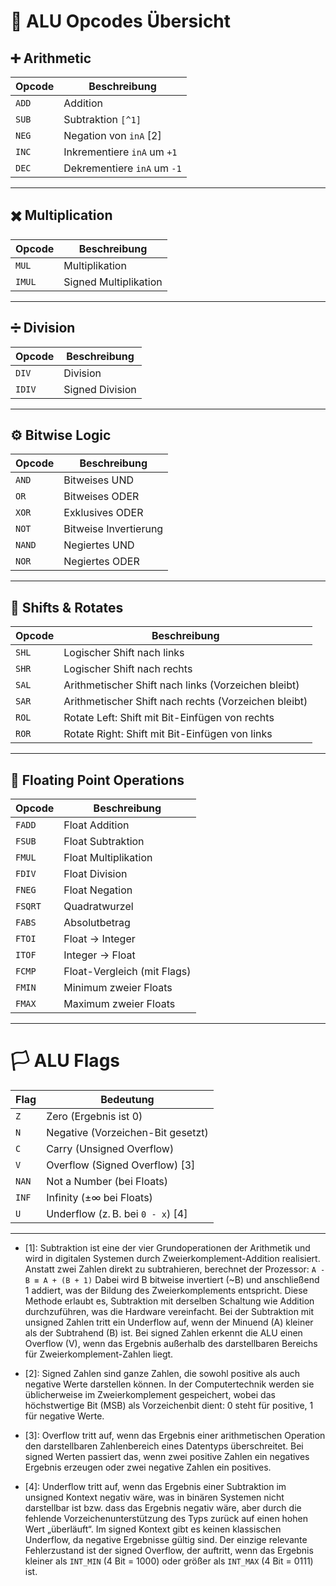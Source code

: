# 🧮 ALU Opcodes Übersicht

## ➕ Arithmetic
| Opcode | Beschreibung                        |
|--------|-------------------------------------|
| `ADD`  | Addition                            |
| `SUB`  | Subtraktion `[^1]`                     |
| `NEG`  | Negation von `inA` [2]              |
| `INC`  | Inkrementiere `inA` um `+1`         |
| `DEC`  | Dekrementiere `inA` um `-1`         |

---

## ✖️ Multiplication
| Opcode | Beschreibung               |
|--------|----------------------------|
| `MUL`  | Multiplikation             |
| `IMUL` | Signed Multiplikation      |

---

## ➗ Division
| Opcode | Beschreibung               |
|--------|----------------------------|
| `DIV`  | Division                   |
| `IDIV` | Signed Division            |

---

## ⚙️ Bitwise Logic
| Opcode | Beschreibung               |
|--------|----------------------------|
| `AND`  | Bitweises UND              |
| `OR`   | Bitweises ODER             |
| `XOR`  | Exklusives ODER            |
| `NOT`  | Bitweise Invertierung      |
| `NAND` | Negiertes UND              |
| `NOR`  | Negiertes ODER             |

---

## 🔀 Shifts & Rotates
| Opcode | Beschreibung                                          |
|--------|--------------------------------------------------     |
| `SHL`  | Logischer Shift nach links                            |
| `SHR`  | Logischer Shift nach rechts                           |
| `SAL`  | Arithmetischer Shift nach links (Vorzeichen bleibt)   |
| `SAR`  | Arithmetischer Shift nach rechts (Vorzeichen bleibt)  |
| `ROL`  | Rotate Left: Shift mit Bit-Einfügen von rechts        |
| `ROR`  | Rotate Right: Shift mit Bit-Einfügen von links        |

---

## 🌊 Floating Point Operations
| Opcode | Beschreibung                          |
|--------|---------------------------------------|
| `FADD` | Float Addition                        |
| `FSUB` | Float Subtraktion                     |
| `FMUL` | Float Multiplikation                  |
| `FDIV` | Float Division                        |
| `FNEG` | Float Negation                        |
| `FSQRT`| Quadratwurzel                         |
| `FABS` | Absolutbetrag                         |
| `FTOI` | Float → Integer                       |
| `ITOF` | Integer → Float                       |
| `FCMP` | Float-Vergleich (mit Flags)           |
| `FMIN` | Minimum zweier Floats                 |
| `FMAX` | Maximum zweier Floats                 |

---

# 🏳️ ALU Flags

| Flag   | Bedeutung                             |
|--------|---------------------                  |
| `Z`    | Zero (Ergebnis ist 0)                 |
| `N`    | Negative (Vorzeichen-Bit gesetzt)     |
| `C`    | Carry (Unsigned Overflow)             |
| `V`    | Overflow (Signed Overflow) [3]        |
| `NAN`  | Not a Number (bei Floats)             |
| `INF`  | Infinity (±∞ bei Floats)              |
| `U`    | Underflow (z. B. bei `0 - x`) [4]     |

---


- [1]: Subtraktion ist eine der vier Grundoperationen der Arithmetik und wird in digitalen Systemen durch Zweierkomplement-Addition realisiert. Anstatt zwei Zahlen direkt zu subtrahieren, berechnet der Prozessor:
```A - B ≡ A + (B + 1)```
Dabei wird B bitweise invertiert (~B) und anschließend 1 addiert, was der Bildung des Zweierkomplements entspricht. Diese Methode erlaubt es, Subtraktion mit derselben Schaltung wie Addition durchzuführen, was die Hardware vereinfacht. Bei der Subtraktion mit unsigned Zahlen tritt ein Underflow auf, wenn der Minuend (A) kleiner als der Subtrahend (B) ist. Bei signed Zahlen erkennt die ALU einen Overflow (V), wenn das Ergebnis außerhalb des darstellbaren Bereichs für Zweierkomplement-Zahlen liegt.

- [2]: Signed Zahlen sind ganze Zahlen, die sowohl positive als auch negative Werte darstellen können. In der Computertechnik werden sie üblicherweise im Zweierkomplement gespeichert, wobei das höchstwertige Bit (MSB) als Vorzeichenbit dient: 0 steht für positive, 1 für negative Werte.

- [3]: Overflow tritt auf, wenn das Ergebnis einer arithmetischen Operation den darstellbaren Zahlenbereich eines Datentyps überschreitet. Bei signed Werten passiert das, wenn zwei positive Zahlen ein negatives Ergebnis erzeugen oder zwei negative Zahlen ein positives.

- [4]: Underflow tritt auf, wenn das Ergebnis einer Subtraktion im unsigned Kontext negativ wäre, was in binären Systemen nicht darstellbar ist bzw. dass das Ergebnis negativ wäre, aber durch die fehlende Vorzeichenunterstützung des Typs zurück auf einen hohen Wert „überläuft“. Im signed Kontext gibt es keinen klassischen Underflow, da negative Ergebnisse gültig sind. Der einzige relevante Fehlerzustand ist der signed Overflow, der auftritt, wenn das Ergebnis kleiner als `INT_MIN` (4 Bit = 1000) oder größer als `INT_MAX` (4 Bit = 0111) ist.